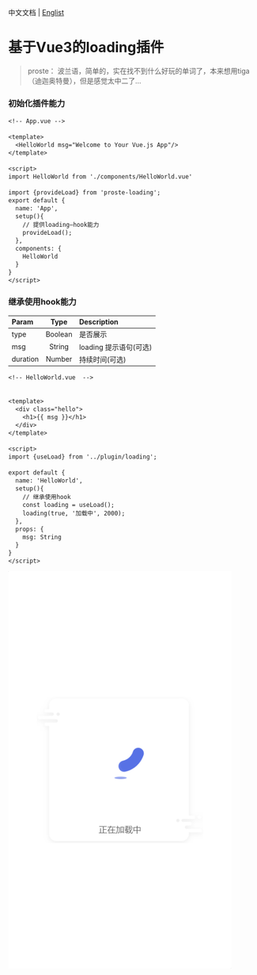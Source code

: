中文文档 | [Englist](./en/README.MD)

# 基于Vue3的loading插件

>  proste： 波兰语，简单的，实在找不到什么好玩的单词了，本来想用tiga（迪迦奥特曼），但是感觉太中二了...

### 初始化插件能力

``` vue
<!-- App.vue -->

<template>
  <HelloWorld msg="Welcome to Your Vue.js App"/>
</template>

<script>
import HelloWorld from './components/HelloWorld.vue'

import {provideLoad} from 'proste-loading';
export default {
  name: 'App',
  setup(){
    // 提供loading—hook能力
    provideLoad();
  },
  components: {
    HelloWorld
  }
}
</script>

```

### 继承使用hook能力

| Param |  Type     | Description       |
| :---- | :----:    | :---------------  |
| type  | Boolean   | 是否展示            |
| msg   | String    | loading 提示语句(可选)    |
| duration   | Number    | 持续时间(可选)    |


``` vue
<!-- HelloWorld.vue  -->


<template>
  <div class="hello">
    <h1>{{ msg }}</h1>
  </div>
</template>

<script>
import {useLoad} from '../plugin/loading';

export default {
  name: 'HelloWorld',
  setup(){
    // 继承使用hook
    const loading = useLoad();
    loading(true, '加载中', 2000);
  },
  props: {
    msg: String
  }
}
</script>

```

![avatar](./preview/loading.png)